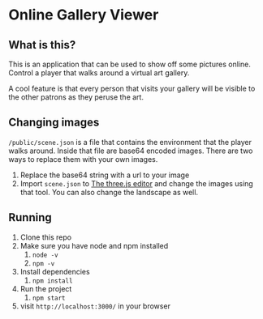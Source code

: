 # Online Gallery Viewer

## What is this?
This is an application that can be used to show off some pictures online. Control a player that walks around a virtual art gallery.

A cool feature is that every person that visits your gallery will be visible to the other patrons as they peruse the art.

## Changing images

`/public/scene.json` is a file that contains the environment that the player walks around. Inside that file are base64 encoded images. There are two ways to replace them with your own images.

1. Replace the base64 string with a url to your image
2. Import `scene.json` to [The three.js editor](https://threejs.org/editor/) and change the images using that tool. You can also change the landscape as well.

## Running

1. Clone this repo
2. Make sure you have node and npm installed
	1. `node -v`
	2. `npm -v`
3. Install dependencies
	1. `npm install` 
4. Run the project
	1. `npm start`
5. visit `http://localhost:3000/` in your browser
